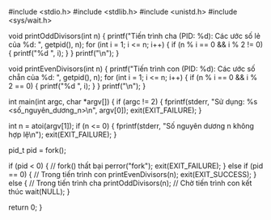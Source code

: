 #include <stdio.h>
#include <stdlib.h>
#include <unistd.h>
#include <sys/wait.h>

void printOddDivisors(int n) {
    printf("Tiến trình cha (PID: %d): Các ước số lẻ của %d: ", getpid(), n);
    for (int i = 1; i <= n; i++) {
        if (n % i == 0 && i % 2 != 0) {
            printf("%d ", i);
        }
    }
    printf("\n");
}

void printEvenDivisors(int n) {
    printf("Tiến trình con (PID: %d): Các ước số chẵn của %d: ", getpid(), n);
    for (int i = 1; i <= n; i++) {
        if (n % i == 0 && i % 2 == 0) {
            printf("%d ", i);
        }
    }
    printf("\n");
}

int main(int argc, char *argv[]) {
    if (argc != 2) {
        fprintf(stderr, "Sử dụng: %s <số_nguyên_dương_n>\n", argv[0]);
        exit(EXIT_FAILURE);
    }

  int n = atoi(argv[1]);
    if (n <= 0) {
        fprintf(stderr, "Số nguyên dương n không hợp lệ\n");
        exit(EXIT_FAILURE);
    }

  pid_t pid = fork();

  if (pid < 0) {
        // fork() thất bại
        perror("fork");
        exit(EXIT_FAILURE);
    } else if (pid == 0) {
        // Trong tiến trình con
        printEvenDivisors(n);
        exit(EXIT_SUCCESS);
    } else {
        // Trong tiến trình cha
        printOddDivisors(n);
   // Chờ tiến trình con kết thúc
    wait(NULL);
   }

return 0;
}
